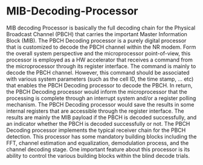# MIB-Decoding-Processor
MIB decoding Processor is basically the full decoding chain for the Physical Broadcast Channel (PBCH) that carries the important Master Information Block (MIB). 
The PBCH Decoding processor is a purely digital processor that is customized to decode the PBCH channel within the NR modem. 
Form the overall system perspective and the microprocessor point-of-view, this processor is employed as a HW accelerator that receives a command from the microprocessor through its register interface. 
The command is mainly to decode the PBCH channel. However, this command should be associated with various system parameters (such as the cell ID, the time stamp, … etc) that enables the PBCH Decoding processor to decode the PBCH. 
In return, the PBCH Decoding processor would inform the microprocessor that the processing is complete through an interrupt system and/or a register polling mechanism. 
The PBCH Decoding processor would save the results in some internal registers that are accessible through the register interface. 
The results are mainly the MIB payload if the PBCH is decoded successfully, and an indicator whether the PBCH is decoded successfully or not.
The PBCH Decoding processor implements the typical receiver chain for the PBCH detection. 
This processor has some mandatory building blocks including the FFT, channel estimation and equalization, demodulation process, and the channel decoding stage. 
One important feature about this processor is its ability to control the various building blocks within the blind decode trials.

